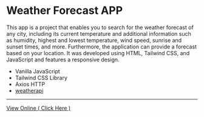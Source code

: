 # Weather Forecast APP

This app is a project that enables you to search for the weather forecast of any city, including its current temperature and additional information such as humidity, highest and lowest temperature, wind speed, sunrise and sunset times, and more. Furthermore, the application can provide a forecast based on your location. It was developed using HTML, Tailwind CSS, and JavaScript and features a responsive design. 


- Vanilla JavaScript
- Tailwind CSS Library
- Axios HTTP
- [weatherapi](https://www.weatherapi.com/)

---

[View Online ( Click Here )](https://ahmad-karimigorji.github.io/Weather-Forecast-APP/public/)
